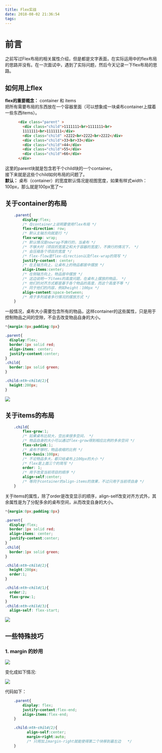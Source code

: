 ```yaml
---
title: Flex实战
date: 2018-08-02 21:36:54
tags:
---
```


# 前言

之前写过Flex布局的相关属性介绍，但是都是文字表面，在实际运用中的flex布局的思路并没有。在一次面试中，遇到了实际问题，然后今天记录一下flex布局的思路。

## 如何用上flex
**flex的重要概念：** container 和 items <br>
把所有需要布局的东西放在一个容器里面（可以想象成一块桌布container上摆着一些东西items）。
``` html
      <div class="parent" >
        <div class="child">1111111<br>1111111<br>
        1111111<br>1111111</div>
        <div class="child" >2222<br>2222<br>2222</div>
        <div class="child">33<br>33</div>
        <div class="child">44</div>
        <div class="child">55</div>
        <div class="child">66</div>
      </div>
```
这里的parent块就是包含若干个child块的一个container。<br>
接下来就是这些个child如何布局的问题了。<br>
**默认：** 桌布（container）的宽度默认情况是视图宽度，如果有样式width：100px，那么就是100px宽了～

## 关于container的布局
``` css
    .parent{
        display:flex; 
        /* 在container上说明要使用flex布局 */
        flex-direction: row;
        /* 默认主轴方向就是行 */
        flex-wrap: wrap; 
        /* 默认情况是nowrap不换行的，当桌布 */
        /* 不够大时（项目的宽度之和大于容器的宽度），不换行的情况下， */
        /* 会压缩各个项目的宽度 */
        /* flex-flow是flex-direction以及flex-wrap的简写 */
        justify-content: center; 
        /* 在主轴方向上，让桌布上的物品都居中摆放 */
        align-items:center;
        /* 在侧轴方向上，物品居中摆放 */
        /* 这边说明一下items的高度问题，在桌布上摆放的物品， */
        /* 他们的对齐方式都是基于各个物品的高度，而这个高度不等 */
        /* 同于他们的内容，例如height：100px */
        align-content:space-between;
        /* 用于多列或者多行情况的摆放方式 */
    }
```
一般情况，桌布大小需要包含所有的物品，这样container的这些属性，只是用于控制物品之间的空隙，不会去改变物品自身的大小。

``` css
*{margin:0px;padding:0px}

.parent{
  display:flex;
  border:1px solid red;
  align-items: center;
  justify-content:center;
}
.child{
  border:1px solid green;
}

.child:nth-child(2){
  height:200px;
}

```
![](/images/flexContainer.png)

## 关于items的布局

``` css
    .child{
        flex-grow:1;
        /* 如果桌布比较大，空出来很多空间， */
        /* 物品自身的大小可以通过flex-grow得到相应比例的多余空间 */
        flex-shrink:1;
        /* 桌布不够时，物品收缩的比例 */
        flex-basis:100px;
        /* 不论物品多大，都只给桌布上100px的大小 */
        /* flex是上面三个的简写 */
        order: 1;
        /* 用于改变当前项目的顺序 */
        align-self:center;
        /* 等同于container的align-items的效果，不过只用于当前项自身 */
    }
```
关于items的属性，除了order是改变显示的顺序，align-self改变对齐方式外，其余属性是为了分配多余的桌布空间，从而改变自身的大小。

``` css
*{margin:0px;padding:0px}

.parent{
  display:flex;
  border:1px solid red;
  align-items: center;
  justify-content:center;
}
.child{
  border:1px solid green;
}

.child:nth-child(2){
  height:200px;
  order:1;
}

.child:nth-child(1){
  order:2;
  flex-grow:1;
}
.child:nth-child(3){
  align-self: flex-start;

```
![](/images/flexItems.png)

## 一些特殊技巧

### 1. margin 的妙用
![](/images/flex-1.png)

变化成如下情况:

![](/images/flex-1-left.png)


代码如下：
``` css
    .parent{
        display: flex;
        justify-content:flex-end;
        align-items:flex-end;
    }

    .child:nth-child(2){
          align-self:center;
          margin-right:auto;
          /* 只用加上margin-right就能使得第二个块移到最左边   */
    }
```


